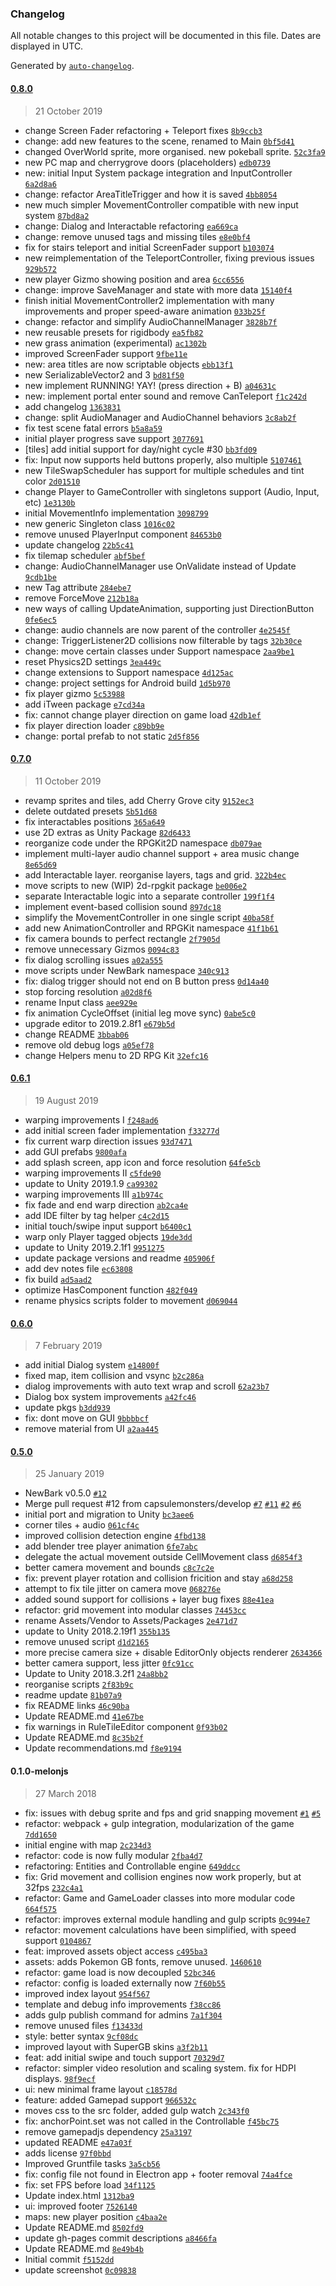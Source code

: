 ### Changelog

All notable changes to this project will be documented in this file. Dates are displayed in UTC.

Generated by [`auto-changelog`](https://github.com/CookPete/auto-changelog).

#### [0.8.0](https://github.com/route1rodent/newbark/compare/0.7.0...0.8.0)

> 21 October 2019

- change Screen Fader refactoring + Teleport fixes [`8b9ccb3`](https://github.com/route1rodent/newbark/commit/8b9ccb383ebba6cdb487aa923ef5b214fd8ecc63)
- change: add new features to the scene, renamed to Main [`0bf5d41`](https://github.com/route1rodent/newbark/commit/0bf5d41fee807c0f238d44f55df0d9f09c9ea484)
- changed OverWorld sprite, more organised. new pokeball sprite. [`52c3fa9`](https://github.com/route1rodent/newbark/commit/52c3fa9d8435e1fc6d678c301fd1a1036ca6680f)
- new PC map and cherrygrove doors (placeholders) [`edb0739`](https://github.com/route1rodent/newbark/commit/edb0739013b24b30fd9e84a424f2436db529c4af)
- new: initial Input System package integration and InputController [`6a2d8a6`](https://github.com/route1rodent/newbark/commit/6a2d8a6392a4d35b49ea42deb8bed043b8a77114)
- change: refactor AreaTitleTrigger and how it is saved [`4bb8054`](https://github.com/route1rodent/newbark/commit/4bb805480813cbe5defe325b88049b3f0440ab53)
- new much simpler MovementController compatible with new input system [`87bd8a2`](https://github.com/route1rodent/newbark/commit/87bd8a22fdff1971793963ec33af723ab1b7b58c)
- change: Dialog and Interactable refactoring [`ea669ca`](https://github.com/route1rodent/newbark/commit/ea669ca543d34a87a7fd9c76b59552cab90a5af3)
- change: remove unused tags and missing tiles [`e8e0bf4`](https://github.com/route1rodent/newbark/commit/e8e0bf435ec4f0e7d7d11fc21c24ad32f6e28a25)
- fix for stairs teleport and initial ScreenFader support [`b103074`](https://github.com/route1rodent/newbark/commit/b1030747bc80e24429680151e205f1b397b6f26c)
- new reimplementation of the TeleportController, fixing previous issues [`929b572`](https://github.com/route1rodent/newbark/commit/929b572e8c318e56a6b82b9322452e14608844a6)
- new player Gizmo showing position and area [`6cc6556`](https://github.com/route1rodent/newbark/commit/6cc6556d278cddfa1d13815aac8979891b465e1a)
- change: improve SaveManager and state with more data [`15140f4`](https://github.com/route1rodent/newbark/commit/15140f4a92aaeb5c7179b36653a73a6b41a573b3)
- finish initial MovementController2 implementation with many improvements and proper speed-aware animation [`033b25f`](https://github.com/route1rodent/newbark/commit/033b25f6b1c4f9f33da2b24d767f7712dcbc3b8b)
- change: refactor and simplify AudioChannelManager [`3828b7f`](https://github.com/route1rodent/newbark/commit/3828b7f775ecdb3bff392d1d353bd1316b22d39c)
- new reusable presets for rigidbody [`ea5fb82`](https://github.com/route1rodent/newbark/commit/ea5fb829aa1deb625c2d3cf5a4a5ac86d77a256e)
- new grass animation (experimental) [`ac1302b`](https://github.com/route1rodent/newbark/commit/ac1302b034048c7aee94f8547f0fa18506a2d0e6)
- improved ScreenFader support [`9fbe11e`](https://github.com/route1rodent/newbark/commit/9fbe11e6be41dab27a58c1992c97149d9e842aaa)
- new: area titles are now scriptable objects [`ebb13f1`](https://github.com/route1rodent/newbark/commit/ebb13f1c9844458397f437e3fe62cebdeb7a943e)
- new SerializableVector2 and 3 [`bd81f50`](https://github.com/route1rodent/newbark/commit/bd81f50802d8ada63e3e5ac3010f0816a6c31397)
- new implement RUNNING! YAY! (press direction + B) [`a04631c`](https://github.com/route1rodent/newbark/commit/a04631c5490ceeb4a772f80f432b898b077b6b49)
- new: implement portal enter sound and remove CanTeleport [`f1c242d`](https://github.com/route1rodent/newbark/commit/f1c242d6b6d8935900abe2288ef35fc30c0dc2cd)
- add changelog [`1363831`](https://github.com/route1rodent/newbark/commit/1363831dc8b2a75d6a84d12b7ff08fec2eb38756)
- change: split AudioManager and AudioChannel behaviors [`3c8ab2f`](https://github.com/route1rodent/newbark/commit/3c8ab2f9d2ca6df6dc49ac6ab122d61b669fb466)
- fix test scene fatal errors [`b5a8a59`](https://github.com/route1rodent/newbark/commit/b5a8a59399d22f694d63b4d16d084059022843c2)
- initial player progress save support [`3077691`](https://github.com/route1rodent/newbark/commit/307769169e01b8b3d237c3847e0e8f67b4e6e204)
- [tiles] add initial support for day/night cycle #30 [`bb3fd09`](https://github.com/route1rodent/newbark/commit/bb3fd0931262b547eb39d2a4217b110b72a169bd)
- fix: Input now supports held buttons properly, also multiple [`5107461`](https://github.com/route1rodent/newbark/commit/5107461bde1e31600b6c4b2effe3d8d0b1eb2449)
- new TileSwapScheduler has support for multiple schedules and tint color [`2d01510`](https://github.com/route1rodent/newbark/commit/2d0151029cbce6e1e3184ebaaa8e727fda9f3379)
- change Player to GameController with singletons support (Audio, Input, etc) [`1e3130b`](https://github.com/route1rodent/newbark/commit/1e3130bae747b20b89760e5a50a2a78f4eadc8d3)
- initial MovementInfo implementation [`3098799`](https://github.com/route1rodent/newbark/commit/3098799d9c99e28b7d3919e91737669d3a7ff339)
- new generic Singleton class [`1016c02`](https://github.com/route1rodent/newbark/commit/1016c02d13b6fc30304d749621f75055928150e4)
- remove unused PlayerInput component [`84653b0`](https://github.com/route1rodent/newbark/commit/84653b03aca154cdb9ec72b2c5ee8d561fe4fc1a)
- update changelog [`22b5c41`](https://github.com/route1rodent/newbark/commit/22b5c418632b9e33dd0619d6e260ade38335ca21)
- fix tilemap scheduler [`abf5bef`](https://github.com/route1rodent/newbark/commit/abf5bef0ba2bc21de95d50184e9f51a030610c53)
- change: AudioChannelManager use OnValidate instead of Update [`9cdb1be`](https://github.com/route1rodent/newbark/commit/9cdb1be528af2b1d8b6fe2745693fa4cd1698ac0)
- new Tag attribute [`284ebe7`](https://github.com/route1rodent/newbark/commit/284ebe77e0991123910d23cc944ad410299db9f2)
- remove ForceMove [`212b18a`](https://github.com/route1rodent/newbark/commit/212b18ab65eddd281983df82d9b18fc90c490819)
- new ways of calling UpdateAnimation, supporting just DirectionButton [`0fe6ec5`](https://github.com/route1rodent/newbark/commit/0fe6ec5ba7fe5c1fba74972e263f0f3896bc37e8)
- change: audio channels are now parent of the controller [`4e2545f`](https://github.com/route1rodent/newbark/commit/4e2545f98d9df9b13617002964155aaa0db2e0b0)
- change: TriggerListener2D collisions now filterable by tags [`32b30ce`](https://github.com/route1rodent/newbark/commit/32b30ce258a80ed6ee357aeae1281aefc99f4a4f)
- change: move certain classes under Support namespace [`2aa9be1`](https://github.com/route1rodent/newbark/commit/2aa9be1c057e2ca0c975158d37b157307ded6ef1)
- reset Physics2D settings [`3ea449c`](https://github.com/route1rodent/newbark/commit/3ea449c544f8ba3d6dfffc0c1b407ca46e5d371f)
- change extensions to Support namespace [`4d125ac`](https://github.com/route1rodent/newbark/commit/4d125aca6faaad73fd15d1cc076c9f18ecb52497)
- change: project settings for Android build [`1d5b970`](https://github.com/route1rodent/newbark/commit/1d5b9700bdbfb2eb77a61b9b93e4e7839d69e3fe)
- fix player gizmo [`5c53988`](https://github.com/route1rodent/newbark/commit/5c5398884ed2275b8c03ce954b9680eaeafcfeb2)
- add iTween package [`e7cd34a`](https://github.com/route1rodent/newbark/commit/e7cd34a5dc3e2512416fb6874f0e0c2771bd3746)
- fix: cannot change player direction on game load [`42db1ef`](https://github.com/route1rodent/newbark/commit/42db1ef7dd8cd38ccab9525212903b96a3b77241)
- fix player direction loader [`c89bb9e`](https://github.com/route1rodent/newbark/commit/c89bb9ee1d099bae426e444a4f4b2a1a7d387bcb)
- change: portal prefab to not static [`2d5f856`](https://github.com/route1rodent/newbark/commit/2d5f8568cfe8d6f6d575f71aad18d6f207bdd5b6)

#### [0.7.0](https://github.com/route1rodent/newbark/compare/0.6.1...0.7.0)

> 11 October 2019

- revamp sprites and tiles, add Cherry Grove city [`9152ec3`](https://github.com/route1rodent/newbark/commit/9152ec3f673c27869bd7dd57cf47d42708b0b350)
- delete outdated presets [`5b51d68`](https://github.com/route1rodent/newbark/commit/5b51d68e25df908db87d2cc74d29a184cffe778f)
- fix interactables positions [`365a649`](https://github.com/route1rodent/newbark/commit/365a649a59faaaebba894a6b3a1fd3d2267adba0)
- use 2D extras as Unity Package [`82d6433`](https://github.com/route1rodent/newbark/commit/82d6433417c7baa8f6a6ae1a207fc33660357a02)
- reorganize code under the RPGKit2D namespace [`db079ae`](https://github.com/route1rodent/newbark/commit/db079ae9c0a11aa3acfa1dd9caf83beb924218d5)
- implement multi-layer audio channel support + area music change [`8e65d69`](https://github.com/route1rodent/newbark/commit/8e65d69bf1c177f87d1c60896e5c74e0f6e25a4c)
- add Interactable layer. reorganise layers, tags and grid. [`322b4ec`](https://github.com/route1rodent/newbark/commit/322b4eca258d9e99dbe7beff9f571f4da1039135)
- move scripts to new (WIP) 2d-rpgkit package [`be006e2`](https://github.com/route1rodent/newbark/commit/be006e28510c621433fa1a94786c7a4ec2e5ec68)
- separate Interactable logic into a separate controller [`199f1f4`](https://github.com/route1rodent/newbark/commit/199f1f48fc3058ba3f341bc8dc8411168f3e7b36)
- implement event-based collision sound [`897dc18`](https://github.com/route1rodent/newbark/commit/897dc18518a428d3e5c0a3606f57fe37003dc421)
- simplify the MovementController in one single script [`40ba58f`](https://github.com/route1rodent/newbark/commit/40ba58f9db87cd24a18949533ee1fa07526a09ad)
- add new AnimationController and RPGKit namespace [`41f1b61`](https://github.com/route1rodent/newbark/commit/41f1b61ba4e86005e7285a14f23b58a6d4fc45a4)
- fix camera bounds to perfect rectangle [`2f7905d`](https://github.com/route1rodent/newbark/commit/2f7905da33a872c14be948e4b1f2d9dfbad15383)
- remove unnecessary Gizmos [`0094c83`](https://github.com/route1rodent/newbark/commit/0094c83a8ad9b057a2b97d9751bf9d2619f30f23)
- fix dialog scrolling issues [`a02a555`](https://github.com/route1rodent/newbark/commit/a02a55551c7a6dfe0561849f0f904c5ae924bb2f)
- move scripts under NewBark namespace [`340c913`](https://github.com/route1rodent/newbark/commit/340c913be9068dfaf5a8600d7629158e3ae748e1)
- fix: dialog trigger should not end on B button press [`0d14a40`](https://github.com/route1rodent/newbark/commit/0d14a408321db4f57dd7f1e8045a797a7944c111)
- stop forcing resolution [`a02d8f6`](https://github.com/route1rodent/newbark/commit/a02d8f616c304cdc500a27fa19cb112064459b49)
- rename Input class [`aee929e`](https://github.com/route1rodent/newbark/commit/aee929e69f620427cfc32bfbe848374954f4365e)
- fix animation CycleOffset (initial leg move sync) [`0abe5c0`](https://github.com/route1rodent/newbark/commit/0abe5c090297a472e800e26c4719035ee6bacb1b)
- upgrade editor to 2019.2.8f1 [`e679b5d`](https://github.com/route1rodent/newbark/commit/e679b5dfc91f85b8070f318de553036103fd6878)
- change README [`3bbab06`](https://github.com/route1rodent/newbark/commit/3bbab06cdb3f72a171ce8f417ff4a78bca65d2da)
- remove old debug logs [`a05ef78`](https://github.com/route1rodent/newbark/commit/a05ef785fd6a661e7b3c2044f2d8c463cd709c4c)
- change Helpers menu to 2D RPG Kit [`32efc16`](https://github.com/route1rodent/newbark/commit/32efc16f04336e8cad1fa4cdb0e29ed5ade418ab)

#### [0.6.1](https://github.com/route1rodent/newbark/compare/0.6.0...0.6.1)

> 19 August 2019

- warping improvements I [`f248ad6`](https://github.com/route1rodent/newbark/commit/f248ad64d8e29b6e253999fbf3c09b0f536c3f61)
- add initial screen fader implementation [`f33277d`](https://github.com/route1rodent/newbark/commit/f33277d11badcb03a8577f818c04ce68e0097566)
- fix current warp direction issues [`93d7471`](https://github.com/route1rodent/newbark/commit/93d74719051a1fc6134b2f5e4ac4aca0a3a1b7fe)
- add GUI prefabs [`9800afa`](https://github.com/route1rodent/newbark/commit/9800afa53414c83b72e568d1490e560c7f391652)
- add splash screen, app icon and force resolution [`64fe5cb`](https://github.com/route1rodent/newbark/commit/64fe5cbe67177cf9d20bbf2e128fb2aa06f39877)
- warping improvements II [`c5fde90`](https://github.com/route1rodent/newbark/commit/c5fde906965af2e64a79c9ca23f7b8b16044d6a0)
- update to Unity 2019.1.9 [`ca99302`](https://github.com/route1rodent/newbark/commit/ca9930230e455d664ed560ef3352b45d1b377d1a)
- warping improvements III [`a1b974c`](https://github.com/route1rodent/newbark/commit/a1b974c1637d3c2f09978e5a3deda68f7908603e)
- fix fade and end warp direction [`ab2ca4e`](https://github.com/route1rodent/newbark/commit/ab2ca4ed4508680c938bc990e0e791da8a415190)
- add IDE filter by tag helper [`c4c2d15`](https://github.com/route1rodent/newbark/commit/c4c2d151862b886b7459c5d95e31ff1698992bfe)
- initial touch/swipe input support [`b6400c1`](https://github.com/route1rodent/newbark/commit/b6400c10aa936f22aef288cd1b2d63d97329ae70)
- warp only Player tagged objects [`19de3dd`](https://github.com/route1rodent/newbark/commit/19de3dd54b49b3b40eec67888bd242881a2900b9)
- update to Unity 2019.2.1f1 [`9951275`](https://github.com/route1rodent/newbark/commit/99512753c8035e7a5a440f4857e5cf31ac4f5b08)
- update package versions and readme [`405906f`](https://github.com/route1rodent/newbark/commit/405906faa08ea73eafc020e40212cedbc8318c71)
- add dev notes file [`ec63808`](https://github.com/route1rodent/newbark/commit/ec638088cf5bc87a1b6f38386a2d8ee04aa93bcf)
- fix build [`ad5aad2`](https://github.com/route1rodent/newbark/commit/ad5aad2c8452dd7ba3d2fe69ec815e6681ca9937)
- optimize HasComponent function [`482f049`](https://github.com/route1rodent/newbark/commit/482f04940c1325bb9bb6815c3433be6e0ed25f70)
- rename physics scripts folder to movement [`d069044`](https://github.com/route1rodent/newbark/commit/d06904452f1815718f70da48c4293a9bd30080c1)

#### [0.6.0](https://github.com/route1rodent/newbark/compare/0.5.0...0.6.0)

> 7 February 2019

- add initial Dialog system [`e14800f`](https://github.com/route1rodent/newbark/commit/e14800f7f3600d163e87fb57a1d3c0dc8c7fde0f)
- fixed map, item collision and vsync [`b2c286a`](https://github.com/route1rodent/newbark/commit/b2c286a6fbf31f683592687d80aae052b65daac0)
- dialog improvements with auto text wrap and scroll [`62a23b7`](https://github.com/route1rodent/newbark/commit/62a23b79aa08e88df2fb052d1a1a25604ac23904)
- Dialog box system improvements [`a42fc46`](https://github.com/route1rodent/newbark/commit/a42fc464ee0e058e53dd7e5d776ad6672257f6d1)
- update pkgs [`b3dd939`](https://github.com/route1rodent/newbark/commit/b3dd939b2da986ac3c62d34dba43e105455ed717)
- fix: dont move on GUI [`9bbbbcf`](https://github.com/route1rodent/newbark/commit/9bbbbcfa1a359ad35a757817014b979231888cb9)
- remove material from UI [`a2aa445`](https://github.com/route1rodent/newbark/commit/a2aa445eb118227f5a9662f52e146bc2c6c1c74d)

#### [0.5.0](https://github.com/route1rodent/newbark/compare/0.1.0-melonjs...0.5.0)

> 25 January 2019

- NewBark v0.5.0 [`#12`](https://github.com/route1rodent/newbark/pull/12)
- Merge pull request #12 from capsulemonsters/develop [`#7`](https://github.com/route1rodent/newbark/issues/7) [`#11`](https://github.com/route1rodent/newbark/issues/11) [`#2`](https://github.com/route1rodent/newbark/issues/2) [`#6`](https://github.com/route1rodent/newbark/issues/6)
- initial port and migration to Unity [`bc3aee6`](https://github.com/route1rodent/newbark/commit/bc3aee6453ad52ffe465aa46d89788f70fb017e0)
- corner tiles + audio [`061cf4c`](https://github.com/route1rodent/newbark/commit/061cf4c615887974e41d0709994932b3de53f92b)
- improved collision detection engine [`4fbd138`](https://github.com/route1rodent/newbark/commit/4fbd138a0f50ab00a627dbb38f07c42239c2c197)
- add blender tree player animation [`6fe7abc`](https://github.com/route1rodent/newbark/commit/6fe7abce0cf5f7395dd4931c7722a3aefebb59ba)
- delegate the actual movement outside CellMovement class [`d6854f3`](https://github.com/route1rodent/newbark/commit/d6854f3a5fa011bc21afc31642445f60f62dd199)
- better camera movement and bounds [`c8c7c2e`](https://github.com/route1rodent/newbark/commit/c8c7c2ec082beb0f2c1f2519a3d40cfca67920e9)
- fix: prevent player rotation and collision fricition and stay [`a68d258`](https://github.com/route1rodent/newbark/commit/a68d258eb8997b65f9d2a721d96c33e292414ac8)
- attempt to fix tile jitter on camera move [`068276e`](https://github.com/route1rodent/newbark/commit/068276ef30b1fbb3fbe7e5246c14938c14838eba)
- added sound support for collisions + layer bug fixes [`88e41ea`](https://github.com/route1rodent/newbark/commit/88e41ea215f03c84143c27eb8b3afb491786b1a2)
- refactor: grid movement into modular classes [`74453cc`](https://github.com/route1rodent/newbark/commit/74453cc1744b672f0fb28c16c004de4f2b3448d0)
- rename Assets/Vendor to Assets/Packages [`2e471d7`](https://github.com/route1rodent/newbark/commit/2e471d75a06dbb6d796911dfad86002316e2d024)
- update to Unity 2018.2.19f1 [`355b135`](https://github.com/route1rodent/newbark/commit/355b1350eb324d51e38e971913032b54243efcf7)
- remove unused script [`d1d2165`](https://github.com/route1rodent/newbark/commit/d1d21658c4d6f99b00d811b06601a4e208796db4)
- more precise camera size + disable EditorOnly objects renderer [`2634366`](https://github.com/route1rodent/newbark/commit/26343667a26b5eff36aad53c24cc0c0df6101a95)
- better camera support, less jitter [`0fc91cc`](https://github.com/route1rodent/newbark/commit/0fc91cc96b69bf6d20ab324571aa73f64606b57e)
- Update to Unity 2018.3.2f1 [`24a8bb2`](https://github.com/route1rodent/newbark/commit/24a8bb2d917ef6b8bad9662a63e370ea1266fc52)
- reorganise scripts [`2f83b9c`](https://github.com/route1rodent/newbark/commit/2f83b9c89fe1a34c58df0a4ca76329d20f14e70d)
- readme update [`81b07a9`](https://github.com/route1rodent/newbark/commit/81b07a96c40368d9dae8548318d74b31b60e9c99)
- fix README links [`46c90ba`](https://github.com/route1rodent/newbark/commit/46c90ba3e0eb4018dd13bac9d588d46c89ed000c)
- Update README.md [`41e67be`](https://github.com/route1rodent/newbark/commit/41e67bed80afffca08966ba9a11c99d7f2693008)
- fix warnings in RuleTileEditor component [`0f93b02`](https://github.com/route1rodent/newbark/commit/0f93b02e53c9cff41556bcab23268f4dd5a77b68)
- Update README.md [`8c35b2f`](https://github.com/route1rodent/newbark/commit/8c35b2f8cb0b972dc0cde4beaf81fea37e343086)
- Update recommendations.md [`f8e9194`](https://github.com/route1rodent/newbark/commit/f8e919467b9a3118e0763227d1aab50afa111f54)

#### 0.1.0-melonjs

> 27 March 2018

- fix: issues with debug sprite and fps and grid snapping movement [`#1`](https://github.com/route1rodent/newbark/issues/1) [`#5`](https://github.com/route1rodent/newbark/issues/5)
- refactor: webpack + gulp integration, modularization of the game [`7dd1650`](https://github.com/route1rodent/newbark/commit/7dd16506c30a7d80d9f1079bb28c7a1f55bc762b)
- initial engine with map [`2c234d3`](https://github.com/route1rodent/newbark/commit/2c234d3b91235767a862a51e4f94fb69e48b998a)
- refactor: code is now fully modular [`2fba4d7`](https://github.com/route1rodent/newbark/commit/2fba4d725e442e98dcbe60ed8a0a8d31ffae5eb7)
- refactoring: Entities and Controllable engine [`649ddcc`](https://github.com/route1rodent/newbark/commit/649ddcc807874d59ab3207bbc37069679d47de62)
- fix: Grid movement and collision engines now work properly, but at 32fps [`232c4a1`](https://github.com/route1rodent/newbark/commit/232c4a1997c3873c88b71c39e7a0b8aae119158c)
- refactor: Game and GameLoader classes into more modular code [`664f575`](https://github.com/route1rodent/newbark/commit/664f575f08a20671b5f9d7bf077125eaa1b9820b)
- refactor: improves external module handling and gulp scripts [`0c994e7`](https://github.com/route1rodent/newbark/commit/0c994e7e34831d41856ce4d834436fd3cb3521db)
- refactor: movement calculations have been simplified, with speed support [`0104867`](https://github.com/route1rodent/newbark/commit/0104867225cd7af41540e629c224fdcf3e2b3b96)
- feat: improved assets object access [`c495ba3`](https://github.com/route1rodent/newbark/commit/c495ba30dcda095df6e397e343c3587e349073c5)
- assets: adds Pokemon GB fonts, remove unused. [`1460610`](https://github.com/route1rodent/newbark/commit/146061027361c823905675c1207c0d6982720340)
- refactor: game load is now decoupled [`52bc346`](https://github.com/route1rodent/newbark/commit/52bc3460235d4b1cb3996505f0b96a1f110811de)
- refactor: config is loaded externally now [`7f60b55`](https://github.com/route1rodent/newbark/commit/7f60b55dbe75ce5a6002d5fea636c32c1e51efa3)
- improved index layout [`954f567`](https://github.com/route1rodent/newbark/commit/954f5670e5e79ad0a0acd51d76016659a3bdd854)
- template and debug info improvements [`f38cc86`](https://github.com/route1rodent/newbark/commit/f38cc86b4555b9879a2f65ebd1c8fb402130e7eb)
- adds gulp publish command for admins [`7a1f304`](https://github.com/route1rodent/newbark/commit/7a1f304e628743154079848c051ef217aca89627)
- remove unused files [`f13433d`](https://github.com/route1rodent/newbark/commit/f13433d34d2027315aca823e9cb2acf0b628e2b0)
- style: better syntax [`9cf08dc`](https://github.com/route1rodent/newbark/commit/9cf08dcb8667b7ad72d3c0d74ab9e0999d09d6ec)
- improved layout with SuperGB skins [`a3f2b11`](https://github.com/route1rodent/newbark/commit/a3f2b1114c4ffd3851b584ef35909b3c9869ee0d)
- feat: add initial swipe and touch support [`70329d7`](https://github.com/route1rodent/newbark/commit/70329d7fa601df237a44421bfa3678d79bbf77fa)
- refactor: simpler video resolution and scaling system. fix for HDPI displays. [`98f9ecf`](https://github.com/route1rodent/newbark/commit/98f9ecfc7297984a8c4dcc8eea9e9fb089004775)
- ui: new minimal frame layout [`c18578d`](https://github.com/route1rodent/newbark/commit/c18578d0847904c86a505fd15c3145fd491fa729)
- feature: added Gamepad support [`966532c`](https://github.com/route1rodent/newbark/commit/966532c510297bfc88ce52cc17810803001150b7)
- moves css to the src folder, added gulp watch [`2c343f0`](https://github.com/route1rodent/newbark/commit/2c343f011d6f4313f7f1aea182c44c65a26955fd)
- fix: anchorPoint.set was not called in the Controllable [`f45bc75`](https://github.com/route1rodent/newbark/commit/f45bc7574e504827bcfe4532fffd15cffce272a8)
- remove gamepadjs dependency [`25a3197`](https://github.com/route1rodent/newbark/commit/25a31975696235fa6362dfbff52f06529015a7b4)
- updated README [`e47a03f`](https://github.com/route1rodent/newbark/commit/e47a03f93cc5edfd23908abd7941e19b5a216a85)
- adds license [`97f0bbd`](https://github.com/route1rodent/newbark/commit/97f0bbd50886d9340cfe8ccb549eb2ba68c9a661)
- Improved Gruntfile tasks [`3a5cb56`](https://github.com/route1rodent/newbark/commit/3a5cb564af98492df034cc2613946bc72ad2b90d)
- fix: config file not found in Electron app + footer removal [`74a4fce`](https://github.com/route1rodent/newbark/commit/74a4fce97dbc9021c02fe41f309c38a4a56c1a2a)
- fix: set FPS before load [`34f1125`](https://github.com/route1rodent/newbark/commit/34f1125ef7d07ca25c92dbf6f270e82dd6e4c04e)
- Update index.html [`1312ba9`](https://github.com/route1rodent/newbark/commit/1312ba9a8728dbf3ff242ddcc087f22020dc79c3)
- ui: improved footer [`7526140`](https://github.com/route1rodent/newbark/commit/752614084d4bd7c188c07bd54b6fff92a3fc7b36)
- maps: new player position [`c4baa2e`](https://github.com/route1rodent/newbark/commit/c4baa2ef390c7bc979958154bb26acf785632b63)
- Update README.md [`8502fd9`](https://github.com/route1rodent/newbark/commit/8502fd95f8719def119525625691dabd1473f7ab)
- update gh-pages commit descriptions [`a8466fa`](https://github.com/route1rodent/newbark/commit/a8466fa5b4ae2619faf7edc171098a10b276729e)
- Update README.md [`8e49b4b`](https://github.com/route1rodent/newbark/commit/8e49b4b3eebc76244744d0eae567a940a022a4c1)
- Initial commit [`f5152dd`](https://github.com/route1rodent/newbark/commit/f5152dd7d18b9086b2ba6cdf2d47e0c4e6f5be00)
- update screenshot [`0c09838`](https://github.com/route1rodent/newbark/commit/0c09838948fa6482e51f996c86437c855f7e8096)
